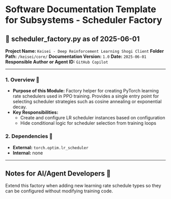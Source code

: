# Software Documentation Template for Subsystems - Scheduler Factory

## 📘 scheduler_factory.py as of 2025-06-01

**Project Name:** `Keisei - Deep Reinforcement Learning Shogi Client`
**Folder Path:** `/keisei/core/`
**Documentation Version:** `1.0`
**Date:** `2025-06-01`
**Responsible Author or Agent ID:** `GitHub Copilot`

---

### 1. Overview 📜

* **Purpose of this Module:**
  Factory helper for creating PyTorch learning rate schedulers used in PPO training. Provides a single entry point for selecting scheduler strategies such as cosine annealing or exponential decay.
* **Key Responsibilities:**
  - Create and configure LR scheduler instances based on configuration
  - Hide conditional logic for scheduler selection from training loops

### 2. Dependencies 🔗

* **External:** `torch.optim.lr_scheduler`
* **Internal:** none

---

## Notes for AI/Agent Developers 🧠

Extend this factory when adding new learning rate schedule types so they can be configured without modifying training code.
